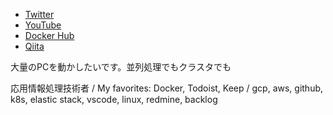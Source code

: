 - [Twitter](https://twitter.com/spiktikn)
- [YouTube](https://www.youtube.com/channel/UCBTgKMkQ20hh_9p8IepY05g)
- [Docker Hub](https://hub.docker.com/u/spiktikn)
- [Qiita](https://qiita.com/spiktikn)

大量のPCを動かしたいです。並列処理でもクラスタでも

応用情報処理技術者 / My favorites: Docker, Todoist, Keep / gcp, aws, github, k8s, elastic stack, vscode, linux, redmine, backlog
